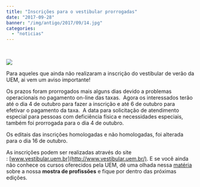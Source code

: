 ```yaml
---
title: "Inscrições para o vestibular prorrogadas"
date: "2017-09-28"
banner: "/img/antigo/2017/09/14.jpg"
categories: 
  - "noticias"
---
```


 

![](/img/antigo/2017/09/14.jpg)

Para aqueles que ainda não realizaram a inscrição do vestibular de verão da UEM, ai vem um aviso importante!

Os prazos foram prorrogados mais alguns dias devido a problemas operacionais no pagamento on-line das taxas.  Agora os interessados terão até o dia 4 de outubro para fazer a inscrição e até 6 de outubro para efetivar o pagamento da taxa.  A data para solicitação de atendimento especial para pessoas com deficiência física e necessidades especiais, também foi prorrogada para o dia 4 de outubro.

Os editais das inscrições homologadas e não homologadas, foi alterada para o dia 16 de outubro.

As inscrições podem ser realizadas através do site : [www.vestibular.uem.br](http://www.vestibular.uem.br/). E se você ainda não conhece os cursos oferecidos pela UEM, dê uma olhada nessa [matéria](http://g1.globo.com/pr/parana/paranatv-1edicao/videos/t/edicoes/v/mostra-de-profissoes-da-uem-ajuda-alunos-a-escolher-cursos-de-graduacao/6163964/) sobre a nossa **mostra de profissões** e fique por dentro das próximas edições.
